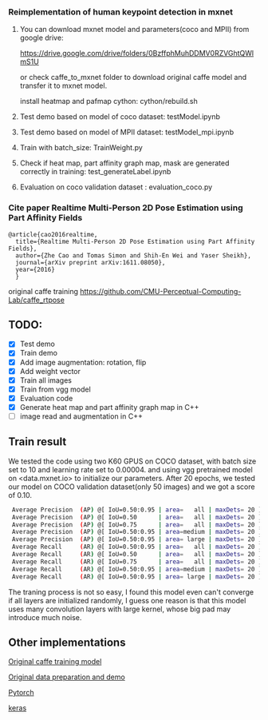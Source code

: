 ### Reimplementation of human keypoint detection in mxnet

1. You can download mxnet model and parameters(coco and MPII) from google drive:

   https://drive.google.com/drive/folders/0BzffphMuhDDMV0RZVGhtQWlmS1U

   or check caffe_to_mxnet folder to download original caffe model and transfer it to mxnet model.
   
   install heatmap and pafmap cython:  cython/rebuild.sh
   
2. Test demo based on model of coco dataset: testModel.ipynb
3. Test demo based on model of MPII dataset: testModel_mpi.ipynb
4. Train with batch_size: TrainWeight.py 
5. Check if heat map, part affinity graph map, mask are generated correctly in training: test_generateLabel.ipynb
6. Evaluation on coco validation dataset : evaluation_coco.py

### Cite paper Realtime Multi-Person 2D Pose Estimation using Part Affinity Fields

```
@article{cao2016realtime,
  title={Realtime Multi-Person 2D Pose Estimation using Part Affinity Fields},
  author={Zhe Cao and Tomas Simon and Shih-En Wei and Yaser Sheikh},
  journal={arXiv preprint arXiv:1611.08050},
  year={2016}
  }
```

original caffe training https://github.com/CMU-Perceptual-Computing-Lab/caffe_rtpose



## TODO:
- [x] Test demo
- [x] Train demo
- [x] Add image augmentation: rotation, flip
- [x] Add weight vector
- [x] Train all images
- [x] Train from vgg model
- [x] Evaluation code
- [x] Generate heat map and part affinity graph map in C++
- [ ] image read and augmentation in C++

## Train result
We tested the code using two K60 GPUS on COCO dataset, with batch size set to 10 and learning rate set to 0.00004. and using vgg pretrained model on <data.mxnet.io> to initialize our parameters. After 20 epochs, we tested our model on COCO validation dataset(only 50 images) and we got a score of 0.10.  

```bash
 Average Precision  (AP) @[ IoU=0.50:0.95 | area=   all | maxDets= 20 ] = 0.048
 Average Precision  (AP) @[ IoU=0.50      | area=   all | maxDets= 20 ] = 0.183
 Average Precision  (AP) @[ IoU=0.75      | area=   all | maxDets= 20 ] = 0.019
 Average Precision  (AP) @[ IoU=0.50:0.95 | area=medium | maxDets= 20 ] = 0.078
 Average Precision  (AP) @[ IoU=0.50:0.95 | area= large | maxDets= 20 ] = 0.035
 Average Recall     (AR) @[ IoU=0.50:0.95 | area=   all | maxDets= 20 ] = 0.066
 Average Recall     (AR) @[ IoU=0.50      | area=   all | maxDets= 20 ] = 0.224
 Average Recall     (AR) @[ IoU=0.75      | area=   all | maxDets= 20 ] = 0.022
 Average Recall     (AR) @[ IoU=0.50:0.95 | area=medium | maxDets= 20 ] = 0.075
 Average Recall     (AR) @[ IoU=0.50:0.95 | area= large | maxDets= 20 ] = 0.054

```

The traning process is not so easy, I found this model even can't converge if all layers are initialized randomly, I guess one reason is that this model uses many convolution layers with large kernel, whose big pad may introduce much noise.


## Other implementations 

[Original caffe training model](https://github.com/CMU-Perceptual-Computing-Lab/caffe_rtpose)

[Original data preparation and demo](https://github.com/ZheC/Realtime_Multi-Person_Pose_Estimation)

[Pytorch](https://github.com/tensorboy/pytorch_Realtime_Multi-Person_Pose_Estimation)

[keras](https://github.com/raymon-tian/keras_Realtime_Multi-Person_Pose_Estimation)
